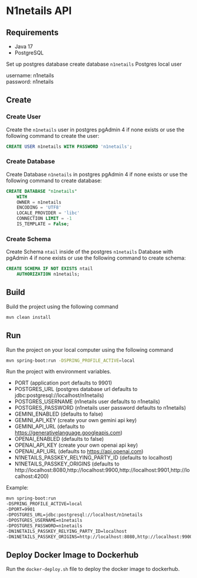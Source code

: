 # N1netails API

## Requirements
- Java 17
- PostgreSQL

Set up postgres database create database `n1netails`
Postgres local user 

username: n1netails \
password: n1netails

## Create
### Create User
Create the `n1netails` user in postgres pgAdmin 4 if none exists or use the following command to create the user:
```sql
CREATE USER n1netails WITH PASSWORD 'n1netails';
```

### Create Database
Create Database `n1netails` in postgres pgAdmin 4 if none exists or use the following command to create database:
```sql
CREATE DATABASE "n1netails"
    WITH
    OWNER = n1netails
    ENCODING = 'UTF8'
    LOCALE_PROVIDER = 'libc'
    CONNECTION LIMIT = -1
    IS_TEMPLATE = False;
```

### Create Schema
Create Schema `ntail` inside of the postgres `n1netails` Database with pgAdmin 4 if none exists or use the following command to create schema:
```sql
CREATE SCHEMA IF NOT EXISTS ntail
    AUTHORIZATION n1netails;
```

## Build
Build the project using the following command
```bash
mvn clean install
```

## Run
Run the project on your local computer using the following command
```bash
mvn spring-boot:run -DSPRING_PROFILE_ACTIVE=local
```

Run the project with environment variables.
- PORT (application port defaults to 9901)
- POSTGRES_URL (postgres database url defaults to jdbc:postgresql://localhost/n1netails)
- POSTGRES_USERNAME (n1netails user defaults to n1netails)
- POSTGRES_PASSWORD (n1netails user password defaults to n1netails)
- GEMINI_ENABLED (defaults to false)
- GEMINI_API_KEY (create your own gemini api key)
- GEMINI_API_URL (defaults to https://generativelanguage.googleapis.com)
- OPENAI_ENABLED (defaults to false)
- OPENAI_API_KEY (create your own openai api key)
- OPENAI_API_URL (defaults to https://api.openai.com)
- N1NETAILS_PASSKEY_RELYING_PARTY_ID (defaults to localhost)
- N1NETAILS_PASSKEY_ORIGINS (defaults to http://localhost:8080,http://localhost:9900,http://localhost:9901,http://localhost:4200)

Example:
```bash
mvn spring-boot:run 
-DSPRING_PROFILE_ACTIVE=local 
-DPORT=9901 
-DPOSTGRES_URL=jdbc:postgresql://localhost/n1netails 
-DPOSTGRES_USERNAME=n1netails 
-DPOSTGRES_PASSWORD=n1netails 
-DN1NETAILS_PASSKEY_RELYING_PARTY_ID=localhost 
-DN1NETAILS_PASSKEY_ORIGINS=http://localhost:8080,http://localhost:9900,http://localhost:9901,http://localhost:4200
```

## Deploy Docker Image to Dockerhub
Run the `docker-deploy.sh` file to deploy the docker image to dockerhub.
